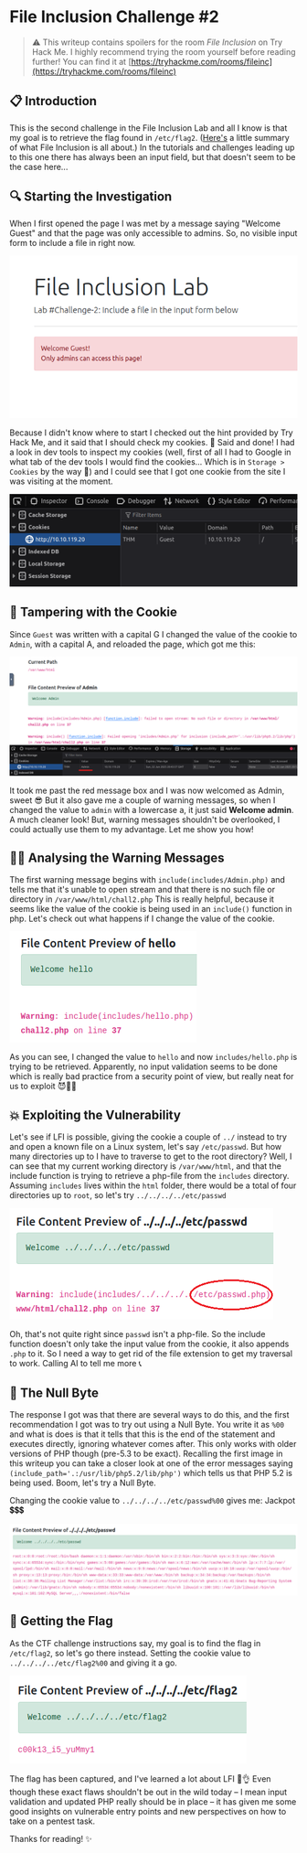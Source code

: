 # File Inclusion Challenge #2

> ⚠️ This writeup contains spoilers for the room *File Inclusion* on Try Hack Me. I highly recommend trying the room yourself before reading further! You can find it at [https://tryhackme.com/rooms/fileinc](https://tryhackme.com/rooms/fileinc)

## 📋 Introduction

This is the second challenge in the File Inclusion Lab and all I know is that my goal is to retrieve the flag found in `/etc/flag2`. ([Here's](#) a little summary of what File Inclusion is all about.) In the tutorials and challenges leading up to this one there has always been an input field, but that doesn't seem to be the case here...

## 🔍 Starting the Investigation

When I first opened the page I was met by a message saying "Welcome Guest" and that the page was only accessible to admins. So, no visible input form to include a file in right now.

![Landing page](img/file_inclusion_landing.png)

Because I didn't know where to start I checked out the hint provided by Try Hack Me, and it said that I should check my cookies. 🍪 Said and done!
I had a look in dev tools to inspect my cookies (well, first of all I had to Google in what tab of the dev tools I would find the cookies… Which is in `Storage > Cookies` by the way 🙂) and I could see that I got one cookie from the site I was visiting at the moment.

![Cookie](img/og_cookie.png)

## 🍪 Tampering with the Cookie

Since `Guest` was written with a capital G I changed the value of the cookie to `Admin`, with a capital A, and reloaded the page, which got me this:

![Admin cookie](img/admin_cookie.png)

It took me past the red message box and I was now welcomed as Admin, sweet 😎 But it also gave me a couple of warning messages, so when I changed the value to `admin` with a lowercase a, it just said **Welcome admin**. A much cleaner look! But, warning messages shouldn't be overlooked, I could actually use them to my advantage. Let me show you how!

## 🕵️‍♀️ Analysing the Warning Messages

The first warning message begins with `include(includes/Admin.php)` and tells me that it's unable to open stream and that there is no such file or directory in `/var/www/html/chall2.php` This is really helpful, because it seems like the value of the cookie is being used in an `include()` function in php. Let's check out what happens if I change the value of the cookie.

![Hello cookie](img/hello_cookie.png)

As you can see, I changed the value to `hello` and now `includes/hello.php` is trying to be retrieved. Apparently, no input validation seems to be done which is really bad practice from a security point of view, but really neat for us to exploit 😈🐱‍💻

## 💥 Exploiting the Vulnerability

Let's see if LFI is possible, giving the cookie a couple of `../` instead to try and open a known file on a Linux system, let's say `/etc/passwd`. But how many directories up to I have to traverse to get to the root directory? Well, I can see that my current working directory is `/var/www/html`, and that the include function is trying to retrieve a php-file from the `includes` directory. Assuming `includes` lives within the `html` folder, there would be a total of four directories up to `root`, so let's try `../../../../etc/passwd`

![Traversal 1](img/traversal_1.png)

Oh, that's not quite right since `passwd` isn't a php-file. So the include function doesn't only take the input value from the cookie, it also appends `.php` to it. So I need a way to get rid of the file extension to get my traversal to work. Calling AI to tell me more 📞

## 🧷 The Null Byte 

The response I got was that there are several ways to do this, and the first recommendation I got was to try out using a Null Byte. You write it as `%00` and what is does is that it tells that this is the end of the statement and executes directly, ignoring whatever comes after. This only works with older versions of PHP though (pre-5.3 to be exact). Recalling the first image in this writeup you can take a closer look at one of the error messages saying `(include_path='.:/usr/lib/php5.2/lib/php')` which tells us that PHP 5.2 is being used. Boom, let's try a Null Byte.

Changing the cookie value to `../../../../etc/passwd%00` gives me: Jackpot 💲💲💲

![Traversal 2](img/traversal_2.png)

## 🏁 Getting the Flag

As the CTF challenge instructions say, my goal is to find the flag in `/etc/flag2`, so let's go there instead. Setting the cookie value to `../../../../etc/flag2%00` and giving it a go.

![Flag](img/flag.png)

The flag has been captured, and I've learned a lot about LFI 🥳👌 Even though these exact flaws shouldn't be out in the wild today – I mean input validation and updated PHP really should be in place – it has given me some good insights on vulnerable entry points and new perspectives on how to take on a pentest task.

Thanks for reading! ✨
